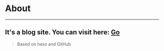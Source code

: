 # About
---
It's a blog site.
You can visit here: [Go](https://SLNV.github.io)
---
> Based on hexo and GitHub
